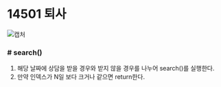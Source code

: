 # 14501 퇴사

![캡처](https://user-images.githubusercontent.com/72604908/192150859-1720623e-28b3-48c7-b685-a31e73a9eeb7.PNG)

### # search()
1. 해당 날짜에 상담을 받을 경우와 받지 않을 경우를 나누어 search()를 실행한다.
2. 만약 인덱스가 N일 보다 크거나 같으면 return한다.
